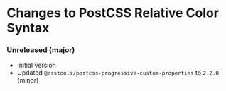 # Changes to PostCSS Relative Color Syntax

### Unreleased (major)

- Initial version
- Updated `@csstools/postcss-progressive-custom-properties` to `2.2.0` (minor)

